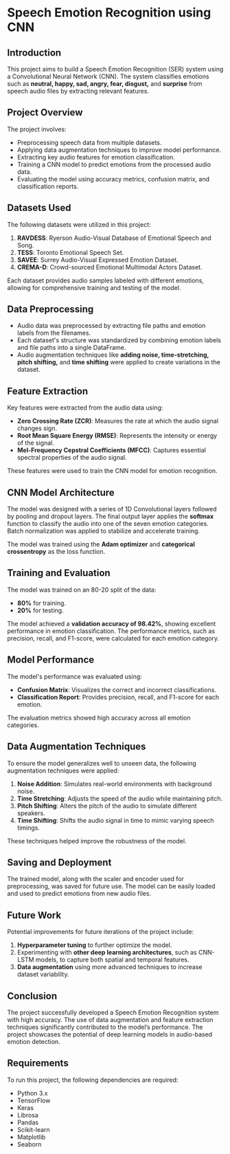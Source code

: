 # Speech Emotion Recognition using CNN

## Introduction
This project aims to build a Speech Emotion Recognition (SER) system using a Convolutional Neural Network (CNN). The system classifies emotions such as **neutral, happy, sad, angry, fear, disgust,** and **surprise** from speech audio files by extracting relevant features.

## Project Overview
The project involves:
- Preprocessing speech data from multiple datasets.
- Applying data augmentation techniques to improve model performance.
- Extracting key audio features for emotion classification.
- Training a CNN model to predict emotions from the processed audio data.
- Evaluating the model using accuracy metrics, confusion matrix, and classification reports.

## Datasets Used
The following datasets were utilized in this project:
1. **RAVDESS**: Ryerson Audio-Visual Database of Emotional Speech and Song.
2. **TESS**: Toronto Emotional Speech Set.
3. **SAVEE**: Surrey Audio-Visual Expressed Emotion Dataset.
4. **CREMA-D**: Crowd-sourced Emotional Multimodal Actors Dataset.

Each dataset provides audio samples labeled with different emotions, allowing for comprehensive training and testing of the model.

## Data Preprocessing
- Audio data was preprocessed by extracting file paths and emotion labels from the filenames.
- Each dataset's structure was standardized by combining emotion labels and file paths into a single DataFrame.
- Audio augmentation techniques like **adding noise, time-stretching, pitch shifting,** and **time shifting** were applied to create variations in the dataset.
  
## Feature Extraction
Key features were extracted from the audio data using:
- **Zero Crossing Rate (ZCR)**: Measures the rate at which the audio signal changes sign.
- **Root Mean Square Energy (RMSE)**: Represents the intensity or energy of the signal.
- **Mel-Frequency Cepstral Coefficients (MFCC)**: Captures essential spectral properties of the audio signal.

These features were used to train the CNN model for emotion recognition.

## CNN Model Architecture
The model was designed with a series of 1D Convolutional layers followed by pooling and dropout layers. The final output layer applies the **softmax** function to classify the audio into one of the seven emotion categories. Batch normalization was applied to stabilize and accelerate training.

The model was trained using the **Adam optimizer** and **categorical crossentropy** as the loss function.

## Training and Evaluation
The model was trained on an 80-20 split of the data:
- **80%** for training.
- **20%** for testing.

The model achieved a **validation accuracy of 98.42%**, showing excellent performance in emotion classification. The performance metrics, such as precision, recall, and F1-score, were calculated for each emotion category.

## Model Performance
The model's performance was evaluated using:
- **Confusion Matrix**: Visualizes the correct and incorrect classifications.
- **Classification Report**: Provides precision, recall, and F1-score for each emotion.
  
The evaluation metrics showed high accuracy across all emotion categories.

## Data Augmentation Techniques
To ensure the model generalizes well to unseen data, the following augmentation techniques were applied:
1. **Noise Addition**: Simulates real-world environments with background noise.
2. **Time Stretching**: Adjusts the speed of the audio while maintaining pitch.
3. **Pitch Shifting**: Alters the pitch of the audio to simulate different speakers.
4. **Time Shifting**: Shifts the audio signal in time to mimic varying speech timings.

These techniques helped improve the robustness of the model.

## Saving and Deployment
The trained model, along with the scaler and encoder used for preprocessing, was saved for future use. The model can be easily loaded and used to predict emotions from new audio files.

## Future Work
Potential improvements for future iterations of the project include:
1. **Hyperparameter tuning** to further optimize the model.
2. Experimenting with **other deep learning architectures**, such as CNN-LSTM models, to capture both spatial and temporal features.
3. **Data augmentation** using more advanced techniques to increase dataset variability.

## Conclusion
The project successfully developed a Speech Emotion Recognition system with high accuracy. The use of data augmentation and feature extraction techniques significantly contributed to the model’s performance. The project showcases the potential of deep learning models in audio-based emotion detection.

## Requirements
To run this project, the following dependencies are required:
- Python 3.x
- TensorFlow
- Keras
- Librosa
- Pandas
- Scikit-learn
- Matplotlib
- Seaborn

